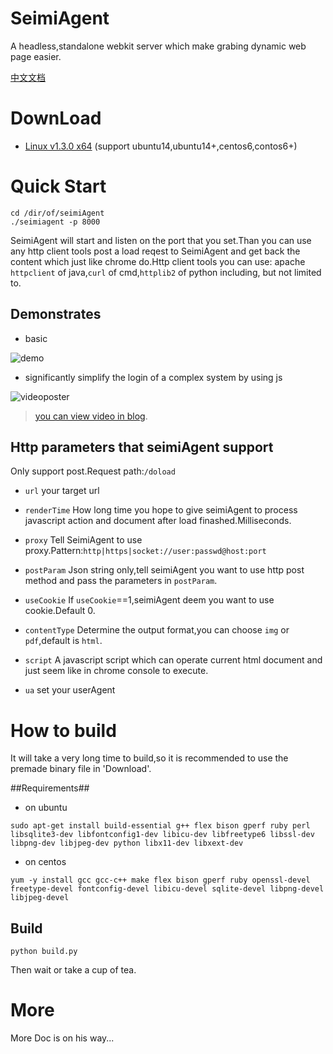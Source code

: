 # SeimiAgent #
A headless,standalone webkit server which make grabing dynamic web page easier.

[中文文档](https://github.com/zhegexiaohuozi/SeimiAgent/blob/master/zh.md)

# DownLoad #

- [Linux v1.3.0 x64](http://seimidl.wanghaomiao.cn/seimiagent_linux_v1.3.0_x86_64.tar.gz)
(support ubuntu14,ubuntu14+,centos6,contos6+)

# Quick Start #
```
cd /dir/of/seimiAgent
./seimiagent -p 8000
```
SeimiAgent will start and listen on the port that you set.Than you can use any http client tools post a load reqest to SeimiAgent and get back the content which just like chrome do.Http client tools you can use:
apache `httpclient` of java,`curl` of cmd,`httplib2` of python including, but not limited to.

## Demonstrates ##

- basic

![demo](http://77g8ty.com1.z0.glb.clouddn.com/seimiagentdemo.gif)

- significantly simplify the login of a complex system by using js

![videoposter](http://img.wanghaomiao.cn/seimiagent/seimiagent-js-login-v2.jpg)

> [you can view video in blog](http://seimiagent.org/main/2016/08/06/seimiagent_js_jd_login.html).

## Http parameters that seimiAgent support ##
Only support post.Request path:`/doload`
- `url`
your target url

- `renderTime`
How long time you hope to give seimiAgent to process javascript action and document after load finashed.Milliseconds.

- `proxy`
Tell SeimiAgent to use proxy.Pattern:`http|https|socket://user:passwd@host:port`

- `postParam`
Json string only,tell seimiAgent you want to use http post method and pass the parameters in `postParam`.

- `useCookie`
If `useCookie`==1,seimiAgent deem you want to use cookie.Default 0.

- `contentType`
Determine the output format,you can choose `img` or `pdf`,default is `html`.

- `script`
A javascript script which can operate current html document and just seem like in chrome console to execute.

- `ua`
set your userAgent

# How to build #
It will take a very long time to build,so it is recommended to use the premade binary file in 'Download'.

##Requirements##
- on ubuntu
```
sudo apt-get install build-essential g++ flex bison gperf ruby perl libsqlite3-dev libfontconfig1-dev libicu-dev libfreetype6 libssl-dev libpng-dev libjpeg-dev python libx11-dev libxext-dev
```

- on centos
```
yum -y install gcc gcc-c++ make flex bison gperf ruby openssl-devel freetype-devel fontconfig-devel libicu-devel sqlite-devel libpng-devel libjpeg-devel
```
## Build ##
```
python build.py
```
Then wait or take a cup of tea.

# More #
More Doc is on his way...
